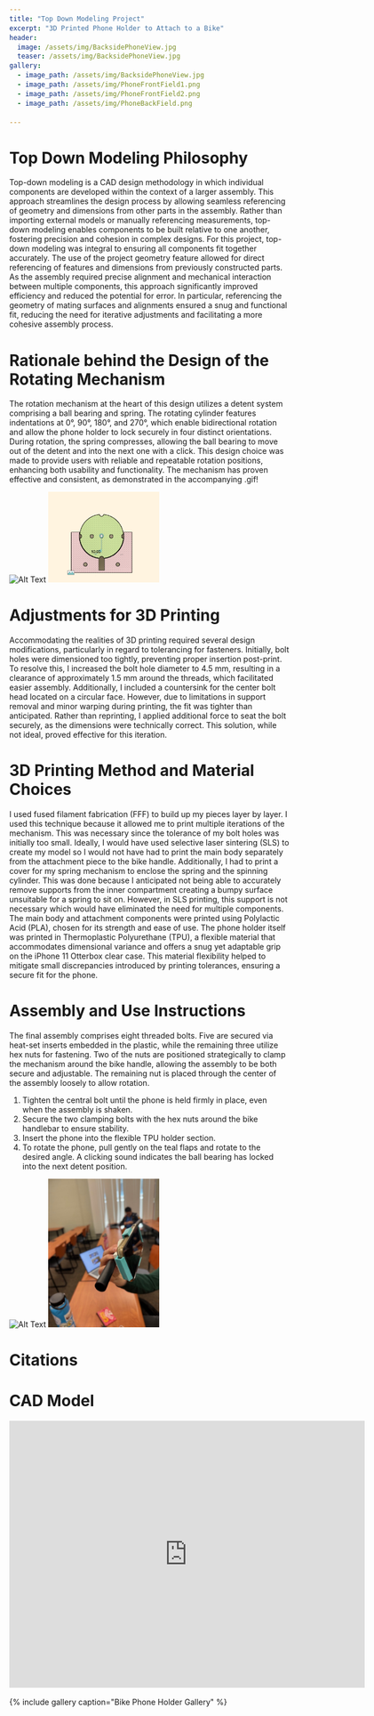 ```yaml
---
title: "Top Down Modeling Project"
excerpt: "3D Printed Phone Holder to Attach to a Bike"
header:
  image: /assets/img/BacksidePhoneView.jpg
  teaser: /assets/img/BacksidePhoneView.jpg
gallery:
  - image_path: /assets/img/BacksidePhoneView.jpg
  - image_path: /assets/img/PhoneFrontField1.png
  - image_path: /assets/img/PhoneFrontField2.png
  - image_path: /assets/img/PhoneBackField.png
     
---
```

# Top Down Modeling Philosophy 

Top-down modeling is a CAD design methodology in which individual components are developed within the context of a larger assembly. This approach streamlines the design process by allowing seamless referencing of geometry and dimensions from other parts in the assembly. Rather than importing external models or manually referencing measurements, top-down modeling enables components to be built relative to one another, fostering precision and cohesion in complex designs.
For this project, top-down modeling was integral to ensuring all components fit together accurately. The use of the project geometry feature allowed for direct referencing of features and dimensions from previously constructed parts. As the assembly required precise alignment and mechanical interaction between multiple components, this approach significantly improved efficiency and reduced the potential for error. In particular, referencing the geometry of mating surfaces and alignments ensured a snug and functional fit, reducing the need for iterative adjustments and facilitating a more cohesive assembly process.

# Rationale behind the Design of the Rotating Mechanism

The rotation mechanism at the heart of this design utilizes a detent system comprising a ball bearing and spring. The rotating cylinder features indentations at 0°, 90°, 180°, and 270°, which enable bidirectional rotation and allow the phone holder to lock securely in four distinct orientations. During rotation, the spring compresses, allowing the ball bearing to move out of the detent and into the next one with a click. This design choice was made to provide users with reliable and repeatable rotation positions, enhancing both usability and functionality. The mechanism has proven effective and consistent, as demonstrated in the accompanying .gif!

<img src="/assets/img/RotatingPhone.GIF" alt="Alt Text" width="200">
<img src="/assets/img/Cross-Sectional-Analysis.png" alt="Alt Text" width="200">

# Adjustments for 3D Printing

Accommodating the realities of 3D printing required several design modifications, particularly in regard to tolerancing for fasteners. Initially, bolt holes were dimensioned too tightly, preventing proper insertion post-print. To resolve this, I increased the bolt hole diameter to 4.5 mm, resulting in a clearance of approximately 1.5 mm around the threads, which facilitated easier assembly.
Additionally, I included a countersink for the center bolt head located on a circular face. However, due to limitations in support removal and minor warping during printing, the fit was tighter than anticipated. Rather than reprinting, I applied additional force to seat the bolt securely, as the dimensions were technically correct. This solution, while not ideal, proved effective for this iteration.

# 3D Printing Method and Material Choices

I used fused filament fabrication (FFF) to build up my pieces layer by layer. I used this technique because it allowed me to print multiple iterations of the mechanism. This was necessary since the tolerance of my bolt holes was initially too small. Ideally, I would have used selective laser sintering (SLS) to create my model so I would not have had to print the main body separately from the attachment piece to the bike handle. Additionally, I had to print a cover for my spring mechanism to enclose the spring and the spinning cylinder. This was done because I anticipated not being able to accurately remove supports from the inner compartment creating a bumpy surface unsuitable for a spring to sit on. However, in SLS printing, this support is not necessary which would have eliminated the need for multiple components.
The main body and attachment components were printed using Polylactic Acid (PLA), chosen for its strength and ease of use. The phone holder itself was printed in Thermoplastic Polyurethane (TPU), a flexible material that accommodates dimensional variance and offers a snug yet adaptable grip on the iPhone 11 Otterbox clear case. This material flexibility helped to mitigate small discrepancies introduced by printing tolerances, ensuring a secure fit for the phone.

# Assembly and Use Instructions 

The final assembly comprises eight threaded bolts. Five are secured via heat-set inserts embedded in the plastic, while the remaining three utilize hex nuts for fastening. Two of the nuts are positioned strategically to clamp the mechanism around the bike handle, allowing the assembly to be both secure and adjustable. The remaining nut is placed through the center of the assembly loosely to allow rotation. 

1. Tighten the central bolt until the phone is held firmly in place, even when the assembly is shaken.
2. Secure the two clamping bolts with the hex nuts around the bike handlebar to ensure stability.
3. Insert the phone into the flexible TPU holder section.
4. To rotate the phone, pull gently on the teal flaps and rotate to the desired angle. A clicking sound indicates the ball bearing has locked into the next detent position.

<img src="/assets/img/TopDownParts.png" alt="Alt Text" width="200">
<img src="/assets/img/Handlebars.jpg" alt="Alt Text" width="200">

# Citations 

# CAD Model
<iframe src="https://vanderbilt643.autodesk360.com/shares/public/SH286ddQT78850c0d8a4a858f7e5ebdb6b1c?mode=embed" width="640" height="480" allowfullscreen="true" webkitallowfullscreen="true" mozallowfullscreen="true"  frameborder="0"></iframe>


{% include gallery caption="Bike Phone Holder Gallery" %}

